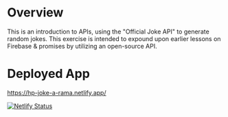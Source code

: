 # Overview

This is an introduction to APIs, using the "Official Joke API" to generate random jokes. This exercise is intended to expound upon earlier lessons on Firebase & promises by utilizing an open-source API.

# Deployed App

https://hp-joke-a-rama.netlify.app/

[![Netlify Status](https://api.netlify.com/api/v1/badges/7ff07880-9fa2-4e99-85c7-294c46d3a2a6/deploy-status)](https://app.netlify.com/sites/hp-joke-a-rama/deploys)
